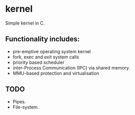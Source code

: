# kernel
Simple kernel in C.

## Functionality includes:
* pre-emptive operating system kernel
* fork, exec and exit system calls
* priority based scheduler
* inter-Process Communication (IPC) via shared memory.
* MMU-based protection and virtualisation

## TODO
* Pipes.
* File-system.
